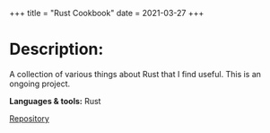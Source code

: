 +++
title = "Rust Cookbook"
date = 2021-03-27
+++

# Description:

A collection of various things about Rust that I find useful. This is an ongoing project.

**Languages & tools:** Rust

<a class="btn btn--repo" href="https://github.com/sjinno/rust-cookbook" target="\_blank">Repository</a>
